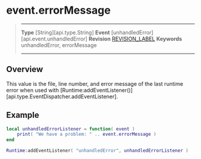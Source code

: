 
# event.errorMessage

> --------------------- ------------------------------------------------------------------------------------------
> __Type__              [String][api.type.String]
> __Event__             [unhandledError][api.event.unhandledError]
> __Revision__          [REVISION_LABEL](REVISION_URL)
> __Keywords__          unhandledError, errorMessage
> --------------------- ------------------------------------------------------------------------------------------

## Overview

This value is the file, line number, and error message of the last runtime error when used with [Runtime:addEventListener()][api.type.EventDispatcher.addEventListener].

## Example
 
``````lua
local unhandledErrorListener = function( event )
	print( "We have a problem: " .. event.errorMessage )
end

Runtime:addEventListener( "unhandledError", unhandledErrorListener )
``````
